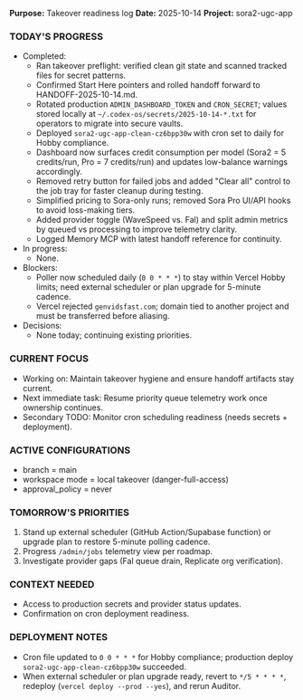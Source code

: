 **Purpose:** Takeover readiness log
**Date:** 2025-10-14
**Project:** sora2-ugc-app

### TODAY'S PROGRESS
- Completed:
  - Ran takeover preflight: verified clean git state and scanned tracked files for secret patterns.
  - Confirmed Start Here pointers and rolled handoff forward to HANDOFF-2025-10-14.md.
  - Rotated production `ADMIN_DASHBOARD_TOKEN` and `CRON_SECRET`; values stored locally at `~/.codex-os/secrets/2025-10-14-*.txt` for operators to migrate into secure vaults.
  - Deployed `sora2-ugc-app-clean-cz6bpp30w` with cron set to daily for Hobby compliance.
  - Dashboard now surfaces credit consumption per model (Sora2 = 5 credits/run, Pro = 7 credits/run) and updates low-balance warnings accordingly.
  - Removed retry button for failed jobs and added "Clear all" control to the job tray for faster cleanup during testing.
  - Simplified pricing to Sora-only runs; removed Sora Pro UI/API hooks to avoid loss-making tiers.
  - Added provider toggle (WaveSpeed vs. Fal) and split admin metrics by queued vs processing to improve telemetry clarity.
  - Logged Memory MCP with latest handoff reference for continuity.
- In progress:
  - None.
- Blockers:
  - Poller now scheduled daily (`0 0 * * *`) to stay within Vercel Hobby limits; need external scheduler or plan upgrade for 5-minute cadence.
  - Vercel rejected `genvidsfast.com`; domain tied to another project and must be transferred before aliasing.
- Decisions:
  - None today; continuing existing priorities.

### CURRENT FOCUS
- Working on: Maintain takeover hygiene and ensure handoff artifacts stay current.
- Next immediate task: Resume priority queue telemetry work once ownership continues.
- Secondary TODO: Monitor cron scheduling readiness (needs secrets + deployment).

### ACTIVE CONFIGURATIONS
- branch = main
- workspace mode = local takeover (danger-full-access)
- approval_policy = never

### TOMORROW'S PRIORITIES
1. Stand up external scheduler (GitHub Action/Supabase function) or upgrade plan to restore 5-minute polling cadence.
2. Progress `/admin/jobs` telemetry view per roadmap.
3. Investigate provider gaps (Fal queue drain, Replicate org verification).

### CONTEXT NEEDED
- Access to production secrets and provider status updates.
- Confirmation on cron deployment readiness.

### DEPLOYMENT NOTES
- Cron file updated to `0 0 * * *` for Hobby compliance; production deploy `sora2-ugc-app-clean-cz6bpp30w` succeeded.
- When external scheduler or plan upgrade ready, revert to `*/5 * * * *`, redeploy (`vercel deploy --prod --yes`), and rerun Auditor.
